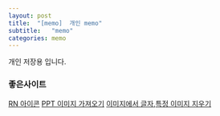 ```yaml
---
layout: post
title:  "[memo]  개인 memo"
subtitle:   "memo"
categories: memo
---
```

개인 저장용 입니다.


### 좋은사이트

[RN 아이콘](https://oblador.github.io/react-native-vector-icons/)
[PPT 이미지 가져오기](https://www.miricanvas.com/design)
[이미지에서 글자,특정 이미지 지우기](https://theinpaint.com)

